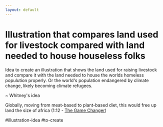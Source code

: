 ```yaml
---
layout: default
---
```

# Illustration that compares land used for livestock compared with land needed to house houseless folks

Idea to create an illustration that shows the land used for raising livestock and compare it with the land needed to house the worlds homeless populution properly. Or the world's population endangered by climate change, likely becoming climate refugees. 

~ Whitney's idea

Globally, moving from meat-based to plant-based diet, this would free up land the size of africa (1:12 - [The Game Changer](PLANT-BASED-DIET-A.md))


#illustration-idea #to-create 